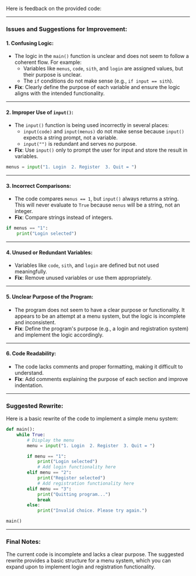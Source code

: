 Here is feedback on the provided code:

---

### Issues and Suggestions for Improvement:

#### 1. **Confusing Logic**:
   - The logic in the `main()` function is unclear and does not seem to follow a coherent flow. For example:
     - Variables like `menus`, `code`, `sith`, and `login` are assigned values, but their purpose is unclear.
     - The `if` conditions do not make sense (e.g., `if input == sith`).
   - **Fix**: Clearly define the purpose of each variable and ensure the logic aligns with the intended functionality.

---

#### 2. **Improper Use of `input()`**:
   - The `input()` function is being used incorrectly in several places:
     - `input(code)` and `input(menus)` do not make sense because `input()` expects a string prompt, not a variable.
     - `input("")` is redundant and serves no purpose.
   - **Fix**: Use `input()` only to prompt the user for input and store the result in variables.

   ```python
   menus = input("1. Login  2. Register  3. Quit = ")
   ```

---

#### 3. **Incorrect Comparisons**:
   - The code compares `menus == 1`, but `input()` always returns a string. This will never evaluate to `True` because `menus` will be a string, not an integer.
   - **Fix**: Compare strings instead of integers.

   ```python
   if menus == "1":
       print("Login selected")
   ```

---

#### 4. **Unused or Redundant Variables**:
   - Variables like `code`, `sith`, and `login` are defined but not used meaningfully.
   - **Fix**: Remove unused variables or use them appropriately.

---

#### 5. **Unclear Purpose of the Program**:
   - The program does not seem to have a clear purpose or functionality. It appears to be an attempt at a menu system, but the logic is incomplete and inconsistent.
   - **Fix**: Define the program's purpose (e.g., a login and registration system) and implement the logic accordingly.

---

#### 6. **Code Readability**:
   - The code lacks comments and proper formatting, making it difficult to understand.
   - **Fix**: Add comments explaining the purpose of each section and improve indentation.

---

### Suggested Rewrite:
Here is a basic rewrite of the code to implement a simple menu system:

```python
def main():
    while True:
        # Display the menu
        menu = input("1. Login  2. Register  3. Quit = ")

        if menu == "1":
            print("Login selected")
            # Add login functionality here
        elif menu == "2":
            print("Register selected")
            # Add registration functionality here
        elif menu == "3":
            print("Quitting program...")
            break
        else:
            print("Invalid choice. Please try again.")

main()
```

---

### Final Notes:
The current code is incomplete and lacks a clear purpose. The suggested rewrite provides a basic structure for a menu system, which you can expand upon to implement login and registration functionality.